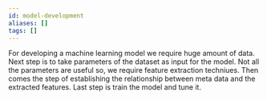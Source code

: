 ```yaml
---
id: model-development
aliases: []
tags: []
---
```


For developing a machine learning model we require huge amount of data.
Next step is to take parameters of the dataset as input for the model. Not all
the parameters are useful so, we require feature extraction techniues. Then 
comes the step of establishing the relationship between meta data and the 
extracted features. Last step is train the model and tune it.
